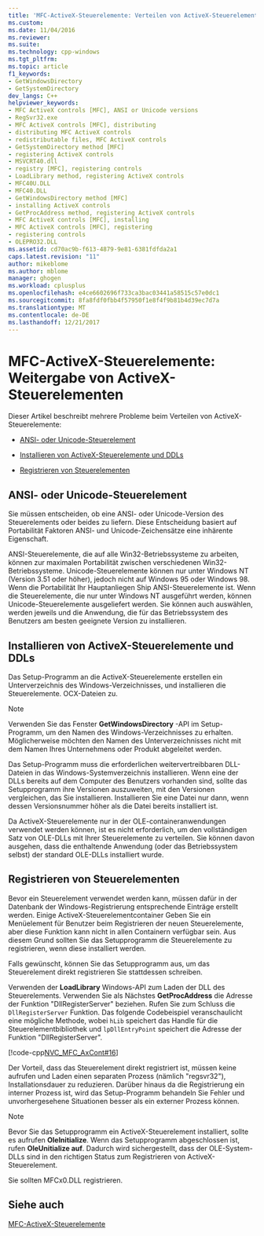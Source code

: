 ```yaml
---
title: 'MFC-ActiveX-Steuerelemente: Verteilen von ActiveX-Steuerelemente | Microsoft Docs'
ms.custom: 
ms.date: 11/04/2016
ms.reviewer: 
ms.suite: 
ms.technology: cpp-windows
ms.tgt_pltfrm: 
ms.topic: article
f1_keywords:
- GetWindowsDirectory
- GetSystemDirectory
dev_langs: C++
helpviewer_keywords:
- MFC ActiveX controls [MFC], ANSI or Unicode versions
- RegSvr32.exe
- MFC ActiveX controls [MFC], distributing
- distributing MFC ActiveX controls
- redistributable files, MFC ActiveX controls
- GetSystemDirectory method [MFC]
- registering ActiveX controls
- MSVCRT40.dll
- registry [MFC], registering controls
- LoadLibrary method, registering ActiveX controls
- MFC40U.DLL
- MFC40.DLL
- GetWindowsDirectory method [MFC]
- installing ActiveX controls
- GetProcAddress method, registering ActiveX controls
- MFC ActiveX controls [MFC], installing
- MFC ActiveX controls [MFC], registering
- registering controls
- OLEPRO32.DLL
ms.assetid: cd70ac9b-f613-4879-9e81-6381fdfda2a1
caps.latest.revision: "11"
author: mikeblome
ms.author: mblome
manager: ghogen
ms.workload: cplusplus
ms.openlocfilehash: e4ce6602696f733ca3bac03441a58515c57e0dc1
ms.sourcegitcommit: 8fa8fdf0fbb4f57950f1e8f4f9b81b4d39ec7d7a
ms.translationtype: MT
ms.contentlocale: de-DE
ms.lasthandoff: 12/21/2017
---
```

# <a name="mfc-activex-controls-distributing-activex-controls"></a>MFC-ActiveX-Steuerelemente: Weitergabe von ActiveX-Steuerelementen
Dieser Artikel beschreibt mehrere Probleme beim Verteilen von ActiveX-Steuerelemente:  
  
-   [ANSI- oder Unicode-Steuerelement](#_core_ansi_or_unicode_control_versions)  
  
-   [Installieren von ActiveX-Steuerelemente und DDLs](#_core_installing_activex_controls_and_redistributable_dlls)  
  
-   [Registrieren von Steuerelementen](#_core_registering_controls)  
  
##  <a name="_core_ansi_or_unicode_control_versions"></a>ANSI- oder Unicode-Steuerelement  
 Sie müssen entscheiden, ob eine ANSI- oder Unicode-Version des Steuerelements oder beides zu liefern. Diese Entscheidung basiert auf Portabilität Faktoren ANSI- und Unicode-Zeichensätze eine inhärente Eigenschaft.  
  
 ANSI-Steuerelemente, die auf alle Win32-Betriebssysteme zu arbeiten, können zur maximalen Portabilität zwischen verschiedenen Win32-Betriebssysteme. Unicode-Steuerelemente können nur unter Windows NT (Version 3.51 oder höher), jedoch nicht auf Windows 95 oder Windows 98. Wenn die Portabilität Ihr Hauptanliegen Ship ANSI-Steuerelemente ist. Wenn die Steuerelemente, die nur unter Windows NT ausgeführt werden, können Unicode-Steuerelemente ausgeliefert werden. Sie können auch auswählen, werden jeweils und die Anwendung, die für das Betriebssystem des Benutzers am besten geeignete Version zu installieren.  
  
##  <a name="_core_installing_activex_controls_and_redistributable_dlls"></a>Installieren von ActiveX-Steuerelemente und DDLs  
 Das Setup-Programm an die ActiveX-Steuerelemente erstellen ein Unterverzeichnis des Windows-Verzeichnisses, und installieren die Steuerelemente. OCX-Dateien zu.  
  
> [!NOTE]
>  Verwenden Sie das Fenster **GetWindowsDirectory** -API im Setup-Programm, um den Namen des Windows-Verzeichnisses zu erhalten. Möglicherweise möchten den Namen des Unterverzeichnisses nicht mit dem Namen Ihres Unternehmens oder Produkt abgeleitet werden.  
  
 Das Setup-Programm muss die erforderlichen weitervertreibbaren DLL-Dateien in das Windows-Systemverzeichnis installieren. Wenn eine der DLLs bereits auf dem Computer des Benutzers vorhanden sind, sollte das Setupprogramm ihre Versionen auszuweiten, mit den Versionen vergleichen, das Sie installieren. Installieren Sie eine Datei nur dann, wenn dessen Versionsnummer höher als die Datei bereits installiert ist.  
  
 Da ActiveX-Steuerelemente nur in der OLE-containeranwendungen verwendet werden können, ist es nicht erforderlich, um den vollständigen Satz von OLE-DLLs mit Ihrer Steuerelemente zu verteilen. Sie können davon ausgehen, dass die enthaltende Anwendung (oder das Betriebssystem selbst) der standard OLE-DLLs installiert wurde.  
  
##  <a name="_core_registering_controls"></a>Registrieren von Steuerelementen  
 Bevor ein Steuerelement verwendet werden kann, müssen dafür in der Datenbank der Windows-Registrierung entsprechende Einträge erstellt werden. Einige ActiveX-Steuerelementcontainer Geben Sie ein Menüelement für Benutzer beim Registrieren der neuen Steuerelemente, aber diese Funktion kann nicht in allen Containern verfügbar sein. Aus diesem Grund sollten Sie das Setupprogramm die Steuerelemente zu registrieren, wenn diese installiert werden.  
  
 Falls gewünscht, können Sie das Setupprogramm aus, um das Steuerelement direkt registrieren Sie stattdessen schreiben.  
  
 Verwenden der **LoadLibrary** Windows-API zum Laden der DLL des Steuerelements. Verwenden Sie als Nächstes **GetProcAddress** die Adresse der Funktion "DllRegisterServer" beziehen. Rufen Sie zum Schluss die `DllRegisterServer` Funktion. Das folgende Codebeispiel veranschaulicht eine mögliche Methode, wobei `hLib` speichert das Handle für die Steuerelementbibliothek und `lpDllEntryPoint` speichert die Adresse der Funktion "DllRegisterServer".  
  
 [!code-cpp[NVC_MFC_AxCont#16](../mfc/codesnippet/cpp/mfc-activex-controls-distributing-activex-controls_1.cpp)]  
  
 Der Vorteil, dass das Steuerelement direkt registriert ist, müssen keine aufrufen und Laden einen separaten Prozess (nämlich "regsvr32"), Installationsdauer zu reduzieren. Darüber hinaus da die Registrierung ein interner Prozess ist, wird das Setup-Programm behandeln Sie Fehler und unvorhergesehene Situationen besser als ein externer Prozess können.  
  
> [!NOTE]
>  Bevor Sie das Setupprogramm ein ActiveX-Steuerelement installiert, sollte es aufrufen **OleInitialize**. Wenn das Setupprogramm abgeschlossen ist, rufen **OleUnitialize auf**. Dadurch wird sichergestellt, dass der OLE-System-DLLs sind in den richtigen Status zum Registrieren von ActiveX-Steuerelement.  
  
 Sie sollten MFCx0.DLL registrieren.  
  
## <a name="see-also"></a>Siehe auch  
 [MFC-ActiveX-Steuerelemente](../mfc/mfc-activex-controls.md)

